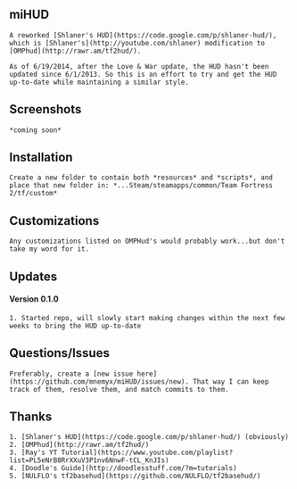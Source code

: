 ## miHUD 
	A reworked [Shlaner's HUD](https://code.google.com/p/shlaner-hud/), which is [Shlaner's](http://youtube.com/shlaner) modification to [OMPhud](http://rawr.am/tf2hud/).
	
	As of 6/19/2014, after the Love & War update, the HUD hasn't been updated since 6/1/2013. So this is an effort to try and get the HUD up-to-date while maintaining a similar style.

## Screenshots
	*coming soon*

## Installation
	Create a new folder to contain both *resources* and *scripts*, and place that new folder in: *...Steam/steamapps/common/Team Fortress 2/tf/custom*

## Customizations
	Any customizations listed on OMPHud's would probably work...but don't take my word for it.

## Updates

#### Version 0.1.0
	1. Started repo, will slowly start making changes within the next few weeks to bring the HUD up-to-date

## Questions/Issues
	Preferably, create a [new issue here](https://github.com/mnemyx/miHUD/issues/new). That way I can keep track of them, resolve them, and match commits to them.

## Thanks
	1. [Shlaner's HUD](https://code.google.com/p/shlaner-hud/) (obviously)
	2. [OMPhud](http://rawr.am/tf2hud/)
	3. [Ray's YT Tutorial](https://www.youtube.com/playlist?list=PL5eNrB8RrXXuV3P1nv6NnwF-tCL_KnJIs)
	4. [Doodle's Guide](http://doodlesstuff.com/?m=tutorials)
	5. [NULFLO's tf2basehud](https://github.com/NULFLO/tf2basehud/)